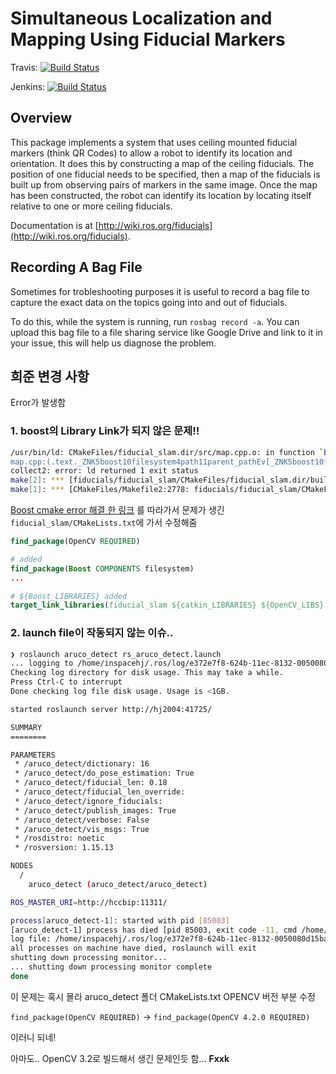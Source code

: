 
# Simultaneous Localization and Mapping Using Fiducial Markers
Travis:  [![Build Status](https://travis-ci.org/UbiquityRobotics/fiducials.svg?branch=kinetic-devel)](https://travis-ci.org/UbiquityRobotics/fiducials)

Jenkins: [![Build Status](http://build.ros.org/view/Kdev/job/Kdev__fiducials__ubuntu_xenial_amd64/badge/icon)](http://build.ros.org/view/Kdev/job/Kdev__fiducials__ubuntu_xenial_amd64/)

## Overview

This package implements a system that uses ceiling mounted
fiducial markers (think QR Codes) to allow a robot to identify
its location and orientation.  It does this by constructing
a map of the ceiling fiducials.  The position of one fiducial
needs to be specified, then a map of the fiducials is built 
up from observing pairs of markers in the same image. 
Once the map has been constructed, the robot can identify
its location by locating itself relative to one or more 
ceiling fiducials.

Documentation is at [http://wiki.ros.org/fiducials](http://wiki.ros.org/fiducials).

## Recording A Bag File

Sometimes for trobleshooting purposes it is useful to record a bag 
file to capture the exact data on the topics going into and out of 
fiducials.

To do this, while the system is running, run `rosbag record -a`.
You can upload this bag file to a file sharing service like Google
Drive and link to it in your issue, this will help us diagnose 
the problem. 

## 희준 변경 사항
Error가 발생함

### 1. boost의 Library Link가 되지 않은 문제!!

```bash
/usr/bin/ld: CMakeFiles/fiducial_slam.dir/src/map.cpp.o: in function `boost::filesystem::path::parent_path() const':
map.cpp:(.text._ZNK5boost10filesystem4path11parent_pathEv[_ZNK5boost10filesystem4path11parent_pathEv]+0x2c): undefined reference to `boost::filesystem::path::find_parent_path_size() const'
collect2: error: ld returned 1 exit status
make[2]: *** [fiducials/fiducial_slam/CMakeFiles/fiducial_slam.dir/build.make:203: /home/inspacehj/ros_projects/eligen_test_ws/devel/lib/fiducial_slam/fiducial_slam] Error 1
make[1]: *** [CMakeFiles/Makefile2:2778: fiducials/fiducial_slam/CMakeFiles/fiducial_slam.dir/all] Error 2
```

[Boost cmake error 해결 한 링크](https://iostream1029.tistory.com/23) 를 따라가서 문제가 생긴 `fiducial_slam/CMakeLists.txt`에 가서 수정해줌

```Cmake
find_package(OpenCV REQUIRED)

# added
find_package(Boost COMPONENTS filesystem)
...

# ${Boost_LIBRARIES} added
target_link_libraries(fiducial_slam ${catkin_LIBRARIES} ${OpenCV_LIBS} ${Boost_LIBRARIES})

```
### 2. launch file이 작동되지 않는 이슈..
```bash
❯ roslaunch aruco_detect rs_aruco_detect.launch
... logging to /home/inspacehj/.ros/log/e372e7f8-624b-11ec-8132-0050080d15ba/roslaunch-Inspaceui-Heejun-Jang-84868.log
Checking log directory for disk usage. This may take a while.
Press Ctrl-C to interrupt
Done checking log file disk usage. Usage is <1GB.

started roslaunch server http://hj2004:41725/

SUMMARY
========

PARAMETERS
 * /aruco_detect/dictionary: 16
 * /aruco_detect/do_pose_estimation: True
 * /aruco_detect/fiducial_len: 0.18
 * /aruco_detect/fiducial_len_override: 
 * /aruco_detect/ignore_fiducials: 
 * /aruco_detect/publish_images: True
 * /aruco_detect/verbose: False
 * /aruco_detect/vis_msgs: True
 * /rosdistro: noetic
 * /rosversion: 1.15.13

NODES
  /
    aruco_detect (aruco_detect/aruco_detect)

ROS_MASTER_URI=http://hccbip:11311/

process[aruco_detect-1]: started with pid [85003]
[aruco_detect-1] process has died [pid 85003, exit code -11, cmd /home/inspacehj/ros_projects/eligen_test_ws/devel/lib/aruco_detect/aruco_detect camera/compressed:=/rs_cam/color/image_raw/compressed camera_info:=/rs_cam/color/camera_info __name:=aruco_detect __log:=/home/inspacehj/.ros/log/e372e7f8-624b-11ec-8132-0050080d15ba/aruco_detect-1.log].
log file: /home/inspacehj/.ros/log/e372e7f8-624b-11ec-8132-0050080d15ba/aruco_detect-1*.log
all processes on machine have died, roslaunch will exit
shutting down processing monitor...
... shutting down processing monitor complete
done
```
이 문제는 혹시 몰라 aruco_detect 폴더 CMakeLists.txt OPENCV 버전 부분 수정

`find_package(OpenCV REQUIRED)` -> `find_package(OpenCV 4.2.0 REQUIRED)` 

이러니 되네!

아마도.. OpenCV 3.2로 빌드해서 생긴 문제인듯 함... **Fxxk**